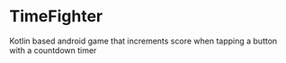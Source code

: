 # TimeFighter
Kotlin based android game that increments score when tapping a button with a countdown timer
